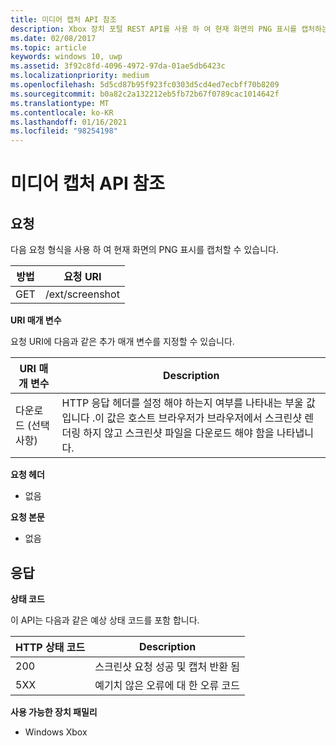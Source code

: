 ```yaml
---
title: 미디어 캡처 API 참조
description: Xbox 장치 포털 REST API를 사용 하 여 현재 화면의 PNG 표시를 캡처하는 방법에 대해 알아봅니다.
ms.date: 02/08/2017
ms.topic: article
keywords: windows 10, uwp
ms.assetid: 3f92c8fd-4096-4972-97da-01ae5db6423c
ms.localizationpriority: medium
ms.openlocfilehash: 5d5cd87b95f923fc0303d5cd4ed7ecbff70b8209
ms.sourcegitcommit: b0a82c2a132212eb5fb72b67f0789cac1014642f
ms.translationtype: MT
ms.contentlocale: ko-KR
ms.lasthandoff: 01/16/2021
ms.locfileid: "98254198"
---
```

# <a name="media-capture-api-reference"></a>미디어 캡처 API 참조

## <a name="request"></a>요청

다음 요청 형식을 사용 하 여 현재 화면의 PNG 표시를 캡처할 수 있습니다.

| 방법        | 요청 URI     |
| ------------- |-----------------|
| GET           | /ext/screenshot |

**URI 매개 변수**

요청 URI에 다음과 같은 추가 매개 변수를 지정할 수 있습니다.

| URI 매개 변수       | Description     |
| ------------------- |-----------------|
| 다운로드 (선택 사항) | HTTP 응답 헤더를 설정 해야 하는지 여부를 나타내는 부울 값입니다 .이 값은 호스트 브라우저가 브라우저에서 스크린샷 렌더링 하지 않고 스크린샷 파일을 다운로드 해야 함을 나타냅니다. |

**요청 헤더**

* 없음

**요청 본문**

* 없음

## <a name="response"></a>응답

**상태 코드**

이 API는 다음과 같은 예상 상태 코드를 포함 합니다.

| HTTP 상태 코드   | Description     |
| ------------------ |-----------------|
| 200                | 스크린샷 요청 성공 및 캡처 반환 됨 |
| 5XX                | 예기치 않은 오류에 대 한 오류 코드 |

**사용 가능한 장치 패밀리**

* Windows Xbox
